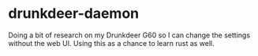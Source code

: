 # drunkdeer-daemon
Doing a bit of research on my Drunkdeer G60 so I can change the settings without the web UI. Using this as a chance to learn rust as well.

